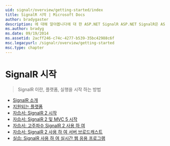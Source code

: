 ```yaml
---
uid: signalr/overview/getting-started/index
title: SignalR 시작 | Microsoft Docs
author: bradygaster
description: 에 대해 알아봅니다에 대 한 ASP.NET SignalR ASP.NET SignalR은 ASP.NET 개발자를 위한 개발 실시간 웹 기능을 더 쉽게 하는 새 라이브러리입니다. SignalR bi를 허용 하는 중...
ms.author: bradyg
ms.date: 09/19/2014
ms.assetid: 2acff246-c74c-4277-b539-35bc42988c6f
msc.legacyurl: /signalr/overview/getting-started
msc.type: chapter
---
```

<a name="signalr-getting-started"></a>SignalR 시작
====================
> SignalR 이란, 플랫폼, 실행을 시작 하는 방법


- [SignalR 소개](introduction-to-signalr.md)
- [지원되는 플랫폼](supported-platforms.md)
- [자습서: SignalR 2 시작](tutorial-getting-started-with-signalr.md)
- [자습서: SignalR 2 및 MVC 5 시작](tutorial-getting-started-with-signalr-and-mvc.md)
- [자습서: 고주파수 SignalR 2 사용 하 여](tutorial-high-frequency-realtime-with-signalr.md)
- [자습서: SignalR 2 사용 하 여 서버 브로드캐스트](tutorial-server-broadcast-with-signalr.md)
- [실습: SignalR 사용 하 여 실시간 웹 응용 프로그램](real-time-web-applications-with-signalr.md)
